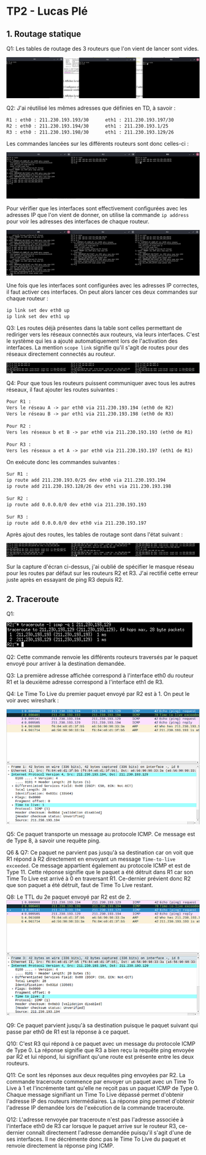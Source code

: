 # TP2 - Lucas Plé

## 1. Routage statique

Q1: Les tables de routage des 3 routeurs que l'on vient de lancer sont vides.

![tables de routage](./Screenshots/P1Q1.png)

Q2: J'ai réutilisé les mêmes adresses que définies en TD, à savoir :
```
R1 : eth0 : 211.230.193.193/30      eth1 : 211.230.193.197/30
R2 : eth0 : 211.230.193.194/30      eth1 : 211.230.193.1/25
R3 : eth0 : 211.230.193.198/30      eth1 : 211.230.193.129/26 
```

Les commandes lancées sur les différents routeurs sont donc celles-ci :

![adressage](./Screenshots/P1Q2.png)

Pour vérifier que les interfaces sont effectivement configurées avec les adresses IP que l'on vient de donner, on utilise la commande `ip address` pour voir les adresses des interfaces de chaque routeur.

![vérification](./Screenshots/P1Q2(2).png)

Une fois que les interfaces sont configurées avec les adresses IP correctes, il faut activer ces interfaces. On peut alors lancer ces deux commandes sur chaque routeur :
```
ip link set dev eth0 up
ip link set dev eth1 up
```

Q3: Les routes déjà présentes dans la table sont celles permettant de rediriger vers les réseaux connectés aux routeurs, via leurs interfaces. C'est le système qui les a ajouté automatiquement lors de l'activation des interfaces. La mention `scope link` signifie qu'il s'agit de routes pour des réseaux directement connectés au routeur.

![tables de routage](./Screenshots/P1Q3.png)

Q4: Pour que tous les routeurs puissent communiquer avec tous les autres réseaux, il faut ajouter les routes suivantes :

```
Pour R1 :
Vers le réseau A -> par eth0 via 211.230.193.194 (eth0 de R2)
Vers le réseau B -> par eth1 via 211.230.193.198 (eth0 de R3)

Pour R2 :
Vers les réseaux b et B -> par eth0 via 211.230.193.193 (eth0 de R1)

Pour R3 : 
Vers les réseaux a et A -> par eth0 via 211.230.193.197 (eth1 de R1)
```

On exécute donc les commandes suivantes :
```
Sur R1 :
ip route add 211.230.193.0/25 dev eth0 via 211.230.193.194
ip route add 211.230.193.128/26 dev eth1 via 211.230.193.198

Sur R2 :
ip route add 0.0.0.0/0 dev eth0 via 211.230.193.193

Sur R3 :
ip route add 0.0.0.0/0 dev eth0 via 211.230.193.197
```

Après ajout des routes, les tables de routage sont dans l'état suivant :

![tables de routage](./Screenshots/P1Q4.png)

Sur la capture d'écran ci-dessus, j'ai oublié de spécifier le masque réseau pour les routes par défaut sur les routeurs R2 et R3. J'ai rectifié cette erreur juste après en essayant de ping R3 depuis R2.

## 2. Traceroute

Q1: 

![traceroute](./Screenshots/P2Q1.png)

Q2: Cette commande renvoie les différents routeurs traversés par le paquet envoyé pour arriver à la destination demandée.

Q3: La première adresse affichée correspond à l'interface eth0 du routeur R1 et la deuxième adresse correspond à l'interface eth1 de R3.

Q4: Le Time To Live du premier paquet envoyé par R2 est à 1. On peut le voir avec wireshark :

![time to live](./Screenshots/P2Q4.png)

Q5: Ce paquet transporte un message au protocole ICMP. Ce message est de Type 8, à savoir une requête ping.

Q6 & Q7: Ce paquet ne parvient pas jusqu'à sa destination car on voit que R1 répond à R2 directement en envoyant un message `Time-to-live exceeded`. Ce message appartient également au protocole ICMP et est de Type 11. Cette réponse signifie que le paquet a été détruit dans R1 car son Time To Live est arrivé à 0 en traversant R1. Ce-dernier prévient donc R2 que son paquet a été détruit, faut de Time To Live restant.

Q8: Le TTL du 2e paquet envoyé par R2 est de 2.
![time to live](./Screenshots/P2Q8.png)

Q9: Ce paquet parvient jusqu'à sa destination puisque le paquet suivant qui passe par eth0 de R1 est la réponse à ce paquet.

Q10: C'est R3 qui répond à ce paquet avec un message du protocole ICMP de Type 0. La réponse signifie que R3 a bien reçu la requête ping envoyée par R2 et lui répond, lui signifiant qu'une route est présente entre les deux routeurs.

Q11: Ce sont les réponses aux deux requêtes ping envoyées par R2. La commande traceroute commence par envoyer un paquet avec un Time To Live à 1 et l'incrémente tant qu'elle ne reçoit pas un paquet ICMP de Type 0. Chaque message signifiant un Time To Live dépassé permet d'obtenir l'adresse IP des routeurs intermédiaires. La réponse ping permet d'obtenir l'adresse IP demandée lors de l'exécution de la commande traceroute. 

Q12: L'adresse renvoyée par traceroute n'est pas l'adresse associée à l'interface eth0 de R3 car lorsque le paquet arrive sur le routeur R3, ce-dernier connaît directement l'adresse demandée puisqu'il s'agit d'une de ses interfaces. Il ne décrémente donc pas le Time To Live du paquet et renvoie directement la réponse ping ICMP. 